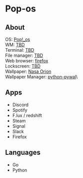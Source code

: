 # Pop-os

## About

OS: [Pop!_os](https://pop.system76.com/)\
WM: [TBD]()\
Terminal: [TBD]()\
File manager: [TBD]()\
Web browser: [firefox](https://www.archlinux.org/packages/extra/x86_64/firefox/)\
Lockscreen: [TBD]()\
Wallpaper: [Nasa Orion]()\
Wallpaper Manager: [python-pywal](https://github.com/dylanaraps/pywal)\

## Apps

- Discord
- Spotify
- F.lux / redshift
- Steam
- Signal
- Slack
- Firefox

## Languages

- Go
- Python
